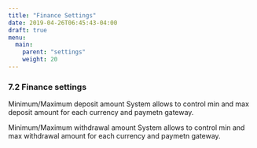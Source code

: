 ```yaml
---
title: "Finance Settings"
date: 2019-04-26T06:45:43-04:00
draft: true
menu:
  main:
    parent: "settings"
    weight: 20
---
```


### 7.2 Finance settings

Minimum/Maximum deposit amount
System allows to control min and max deposit amount for each currency and paymetn gateway.

Minimum/Maximum  withdrawal amount
System allows to control min and max withdrawal amount for each currency and paymetn gateway.
